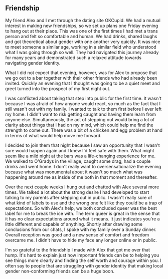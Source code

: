 ## Friendship

My friend Alex and I met through the dating site OKCupid. We had a mutual interest in making new friendships, so we set up plans one Friday evening to hang out at their place. This was one of the first times I had met a trans person and felt so comfortable and human. We had drinks, shared laughs and got theoretical about gender with one another very quickly. It was nice to meet someone a similar age, working in a similar field who understood what I was going through so well. They had navigated this journey already for many years and demonstrated such a relaxed attitude towards navigating gender identity. 

What I did not expect that evening, however, was for Alex to propose that we go out to a bar together with their other friends who had already been invited. Quickly an evening that I thought was going to be a quiet meet and greet turned into the prospect of my first night out.

I was conflicted about taking that step into public for the first time. It wasn't because I was afraid of how anyone would react, so much as the fact that I still wasn't out with my family. I wanted to talk to them first before I ever left my home. I didn't want to risk getting caught and having them learn from anyone else. Simultaneously, the act of stepping out would bring a lot of clarity about things that I had on my mind, which could help me find the strength to come out. There was a bit of a chicken and egg problem at hand in terms of what would help move me forward.

I decided to join them that night because I saw an opportunity that I wasn't sure would happen again and I knew I'd feel safe with them. What might seem like a mild night at the bars was a life-changing experience for me. We walked to O'Gradys in the village, caught some drag, had a couple drinks and went home. I don't really want to oversensationalize the evening because what was monumental about it wasn't so much what was happening around me as inside of me both in that moment and thereafter.

Over the next couple weeks I hung out and chatted with Alex several more times. We talked a lot about the strong desire I had developed to start talking to my parents after stepping out in public. I wasn't really sure of what kind of labels to use and the wrong one felt like they could be a trap of expectations. So with Alex's help, we both concluded queer was the best label for me to break the ice with. The term queer is great in the sense that it has no clear expectations around what it means. It just indicates you're a little different and capable of anything. Shortly after drawing some conclusions from our chats, I spoke with my family over a Sunday dinner. Overall reception was good and a new sense of comfort and freedom overcame me. I didn't have to hide my face any longer online or in public. 
 
I'm so grateful to the friendship I made with Alex that got me over that hump. It's hard to explain just how important friends can be to helping you see things more clearly and finding the self worth and courage within you. I often say to people that are struggling with gender identity that making local gender non-conforming friends can be a huge boon.